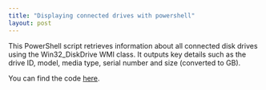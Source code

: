```yaml
---
title: "Displaying connected drives with powershell"
layout: post
---
```


This PowerShell script retrieves information about all connected disk drives using the Win32_DiskDrive WMI class. It outputs key details such as the drive ID, model, media type, serial number and size (converted to GB). 

You can find the code [here](https://github.com/reubs01/fileIntegrityMonitor).
